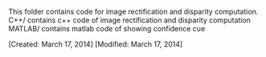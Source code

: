 This folder contains code for image rectification and disparity computation.
 C++/ contains c++ code of image rectification and disparity computation
 MATLAB/ contains matlab code of showing confidence cue


[Created: March 17, 2014]
[Modified: March 17, 2014]
